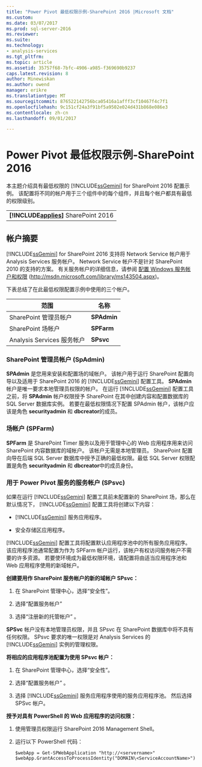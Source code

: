 ```yaml
---
title: "Power Pivot 最低权限示例-SharePoint 2016 |Microsoft 文档"
ms.custom: 
ms.date: 03/07/2017
ms.prod: sql-server-2016
ms.reviewer: 
ms.suite: 
ms.technology:
- analysis-services
ms.tgt_pltfrm: 
ms.topic: article
ms.assetid: 35757f68-7bfc-4906-a985-f369690b9237
caps.latest.revision: 8
author: Minewiskan
ms.author: owend
manager: erikre
ms.translationtype: MT
ms.sourcegitcommit: 876522142756bca05416a1afff3cf10467f4c7f1
ms.openlocfilehash: 9c151cf24a3f91bf5a9502e024d431b868e086e3
ms.contentlocale: zh-cn
ms.lasthandoff: 09/01/2017

---
```

# <a name="power-pivot-minimum-privilege-example---sharepoint-2016"></a>Power Pivot 最低权限示例-SharePoint 2016
  本主题介绍具有最低权限的 [!INCLUDE[ssGemini](../../../includes/ssgemini-md.md)] for SharePoint 2016 配置示例。 该配置将不同的帐户用于三个组件中的每个组件，并且每个帐户都具有最低的权限级别。  
  
||  
|-|  
|**[!INCLUDE[applies](../../../includes/applies-md.md)]**  SharePoint 2016|  
  
## <a name="summary-of-accounts"></a>帐户摘要  
 [!INCLUDE[ssGemini](../../../includes/ssgemini-md.md)] for SharePoint 2016 支持将 Network Service 帐户用于 Analysis Services 服务帐户。 Network Service 帐户不是针对 SharePoint 2010 的支持的方案。 有关服务帐户的详细信息，请参阅 [配置 Windows 服务帐户和权限](http://msdn.microsoft.com/library/ms143504.aspx) (http://msdn.microsoft.com/library/ms143504.aspx)。  
  
 下表总结了在此最低权限配置示例中使用的三个帐户。  
  
|范围|名称|  
|-----------|----------|  
|SharePoint 管理员帐户|**SPAdmin**|  
|SharePoint 场帐户|**SPFarm**|  
|Analysis Services 服务帐户|**SPsvc**|  
  
### <a name="the-sharepoint-administrator-account-spadmin"></a>SharePoint 管理员帐户 (SpAdmin)  
 **SPAdmin** 是您用来安装和配置场的域帐户。 该帐户用于运行 SharePoint 配置向导以及适用于 SharePoint 2016 的 [!INCLUDE[ssGemini](../../../includes/ssgemini-md.md)] 配置工具。 **SPAdmin** 帐户是唯一要求本地管理员权限的帐户。 在运行 [!INCLUDE[ssGemini](../../../includes/ssgemini-md.md)] 配置工具之前，将 **SPAdmin** 帐户权限授予 SharePoint 在其中创建内容和配置数据库的 SQL Server 数据库实例。 若要在最低权限情况下配置 SPAdmin 帐户，该帐户应该是角色 **securityadmin** 和 **dbcreator**的成员。  
  
### <a name="the-farm-account-spfarm"></a>场帐户 (SPFarm)  
 **SPFarm** 是 SharePoint Timer 服务以及用于管理中心的 Web 应用程序用来访问 SharePoint 内容数据库的域帐户。 该帐户无需是本地管理员。 SharePoint 配置向导在后端 SQL Server 数据库中授予正确的最低权限。最低 SQL Server 权限配置是角色 **securityadmin** 和 **dbcreator**中的成员身份。  
  
### <a name="the-service-account-for-power-pivot-service-spsvc"></a>用于 Power Pivot 服务的服务帐户 (SPsvc)  
 如果在运行 [!INCLUDE[ssGemini](../../../includes/ssgemini-md.md)] 配置工具前未配置新的 SharePoint 场，那么在默认情况下， [!INCLUDE[ssGemini](../../../includes/ssgemini-md.md)] 配置工具将创建以下内容：  
  
-   [!INCLUDE[ssGemini](../../../includes/ssgemini-md.md)] 服务应用程序。  
  
-   安全存储区应用程序。  
  
 [!INCLUDE[ssGemini](../../../includes/ssgemini-md.md)] 配置工具将配置默认应用程序池中的所有服务应用程序。 该应用程序池通常配置为作为 SPFarm 帐户运行，该帐户有权访问服务帐户不需要的许多资源。 若要使环境成为最低权限环境，请配置将由适当应用程序池和 Web 应用程序使用的新域帐户。  
  
 **创建要用作 SharePoint 服务帐户的新的域帐户 SPsvc：**  
  
1.  在 SharePoint 管理中心，选择“安全性”。   
  
2.  选择“配置服务帐户”   
  
3.  选择“注册新的托管帐户” 。  
  
 **SPSvc** 帐户没有本地管理员权限，并且 SPsvc 在 SharePoint 数据库中将不具有任何权限。 SPsvc 要求的唯一权限是对 Analysis Services 的 [!INCLUDE[ssGemini](../../../includes/ssgemini-md.md)] 实例的管理权限。  
  
 **将相应的应用程序池配置为使用 SPsvc 帐户：**  
  
1.  在 SharePoint 管理中心，选择“安全性”。   
  
2.  选择“配置服务帐户” 。  
  
3.  选择 [!INCLUDE[ssGemini](../../../includes/ssgemini-md.md)] 服务应用程序使用的服务应用程序池。 然后选择 SPSvc 帐户。  
  
 **授予对具有 PowerShell 的 Web 应用程序的访问权限：**  
  
1.  使用管理员权限运行 SharePoint 2016 Management Shell。  
  
2.  运行以下 PowerShell 代码：  
  
    ```  
    $webApp = Get-SPWebApplication "http://<servername>"  
    $webApp.GrantAccessToProcessIdentity("DOMAIN\<ServiceAccountName>")  
  
    ```  
  
  
